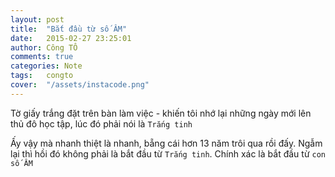 ```yaml
---
layout: post
title:  "Bắt đầu từ số ÂM"
date:   2015-02-27 23:25:01
author: Công TÔ
comments: true
categories: Note
tags:	congto
cover:  "/assets/instacode.png"
---
```


Tờ giấy trắng đặt trên bàn làm việc - khiến tôi nhớ lại những ngày mới lên thủ đô học tập, lúc đó phải nói là `Trắng tinh`

Ấy vậy mà nhanh thiệt là nhanh, bẵng cái hơn 13 năm trôi qua rồi đấy. Ngẫm lại thì hồi đó không phải là bắt đầu từ `Trắng tinh`. Chính xác là bắt đầu từ `con số ÂM`
